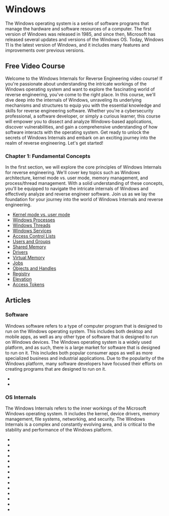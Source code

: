 # Windows

The Windows operating system is a series of software programs that manage the hardware and software resources of a computer. The first version of Windows was released in 1985, and since then, Microsoft has released several updates and versions of the Windows OS. Today, Windows 11 is the latest version of Windows, and it includes many features and improvements over previous versions.

## Free Video Course

Welcome to the Windows Internals for Reverse Engineering video course! If you're passionate about understanding the intricate workings of the Windows operating system and want to explore the fascinating world of reverse engineering, you've come to the right place. In this course, we'll dive deep into the internals of Windows, unraveling its underlying mechanisms and structures to equip you with the essential knowledge and skills for reverse engineering software. Whether you're a cybersecurity professional, a software developer, or simply a curious learner, this course will empower you to dissect and analyze Windows-based applications, discover vulnerabilities, and gain a comprehensive understanding of how software interacts with the operating system. Get ready to unlock the secrets of Windows Internals and embark on an exciting journey into the realm of reverse engineering. Let's get started!

### Chapter 1: Fundamental Concepts

In the first section, we will explore the core principles of Windows Internals for reverse engineering. We'll cover key topics such as Windows architecture, kernel mode vs. user mode, memory management, and process/thread management. With a solid understanding of these concepts, you'll be equipped to navigate the intricate internals of Windows and effectively analyze and reverse engineer software. Join us as we lay the foundation for your journey into the world of Windows Internals and reverse engineering.

- [Kernel mode vs. user mode](https://youtu.be/r440y3cICRA)
- [Windows Processes](https://youtu.be/y35pdF4RgFM)
- [Windows Threads](https://youtu.be/eKJY7ywSMtQ)
- [Windows Services](https://youtu.be/G2v-dEagPxQ)
- [Access Control Lists](https://youtu.be/94hUPK0VzIc)
- [Users and Groups](https://youtu.be/uW8BB7et8AE)
- [Shared Memory](https://youtu.be/tts-LEAHvxY)
- [Drivers](https://youtu.be/qOTyWFWP8F4)
- [Virtual Memory](https://youtu.be/k2eLBIMTYZY)
- [Jobs](https://youtu.be/HDVsCsWHI9A)
- [Objects and Handles](https://youtu.be/Z0KAVdzgXfE)
- [Registry](https://youtu.be/HZP4olITTlc)
- [Elevation](https://youtu.be/YsoTXPSj3kc)
- [Access Tokens](https://youtu.be/uOemcVMhj88)

## Articles

### Software

Windows software refers to a type of computer program that is designed to run on the Windows operating system. This includes both desktop and mobile apps, as well as any other type of software that is designed to run on Windows devices. The Windows operating system is a widely used platform, and as such, there is a large market for software that is designed to run on it. This includes both popular consumer apps as well as more specialized business and industrial applications. Due to the popularity of the Windows platform, many software developers have focused their efforts on creating programs that are designed to run on it.

* [](pstools)
* [](the-most-comprehensive-suite-of-tools-for-microsoft-windows)

### OS Internals

The Windows Internals refers to the inner workings of the Microsoft Windows operating system. It includes the kernel, device drivers, memory management, file systems, networking, and security. The Windows Internals is a complex and constantly evolving area, and is critical to the stability and performance of the Windows platform.

* [](windows-system-architecture-introduction)
* [](windows-internals-processes)
* [](get-a-handle-on-windows-processes-and-services-for-better-anomaly-identification)
* [](run-32-bit-windows-based-applications-on-64-bit-windows-with-wow64)
* [](windows-internals-symmetric-multiprocessing)
* [](windows-internals-client-and-server-whats-the-difference)
* [](windows-internals-subsystems)
* [](windows-internals-windows-kernel-part-1)
* [](windows-internals-windows-kernel-part-2)
* [](windows-internals-hal)
* [](windows-and-real-time-processing)
* [](windows-internals-software-interrupt-request-levels)
* [](windows-internals-processor-logic-part-1)
* [](windows-internals-processor-logic-part-2)